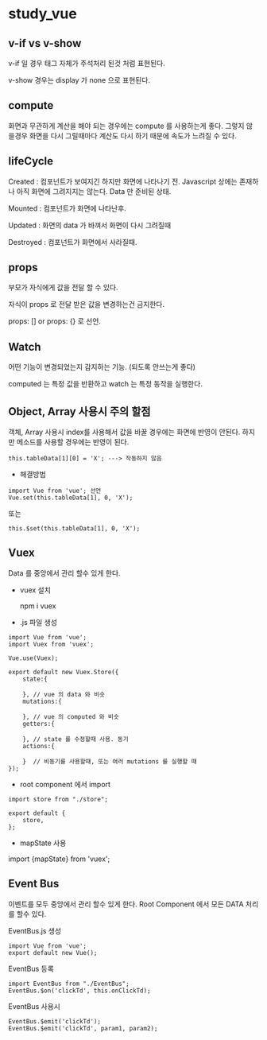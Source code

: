 # study_vue

## v-if vs v-show

v-if 일 경우 태그 자체가 주석처리 된것 처럼 표현된다.

v-show 경우는 display 가 none 으로 표현된다.

## compute

화면과 무관하게 계산을 해야 되는 경우에는 compute 를 사용하는게 좋다. 그렇지 않을경우 화면을 다시 그릴때마다 계산도 다시 하기 때문에 속도가 느려질 수 있다.

## lifeCycle

Created : 컴포넌트가 보여지긴 하지만 화면에 나타나기 전. Javascript 상에는 존재하나 아직 화면에 그려지지는 않는다. Data 만 준비된 상태.

Mounted : 컴포넌트가 화면에 나타난후.

Updated : 화면의 data 가 바껴서 화면이 다시 그려질때

Destroyed : 컴포넌트가 화면에서 사라질때.

## props

부모가 자식에게 값을 전달 할 수 있다.

자식이 props 로 전달 받은 값을 변경하는건 금지한다.

props: [] or props: {} 로 선언.

## Watch

어떤 기능이 변경되었는지 감지하는 기능. (되도록 안쓰는게 좋다)

computed 는 특정 값을 반환하고 watch 는 특정 동작을 실행한다.

## Object, Array 사용시 주의 할점

객체, Array 사용시 index를 사용해서 값을 바꿀 경우에는 화면에 반영이 안된다. 하지만 메소드를 사용할 경우에는 반영이 된다.

~~~ vue
this.tableData[1][0] = 'X'; ---> 작동하지 않음
~~~

- 해결방법

~~~ vue
import Vue from 'vue'; 선언
Vue.set(this.tableData[1], 0, 'X');
~~~

또는

~~~ vue
this.$set(this.tableData[1], 0, 'X');
~~~

## Vuex

Data 를 중앙에서 관리 할수 있게 한다.

* vuex 설치

    npm i vuex

* .js 파일 생성

~~~ vue
import Vue from 'vue';
import Vuex from 'vuex';

Vue.use(Vuex);

export default new Vuex.Store({
    state:{

    }, // vue 의 data 와 비슷
    mutations:{

    }, // vue 의 computed 와 비슷
    getters:{

    }, // state 를 수정할때 사용. 동기
    actions:{

    }  // 비동기를 사용할때, 또는 여러 mutations 를 실행할 때
});
~~~

* root component 에서 import

~~~ vue
import store from "./store";
                  
export default {
    store,    
};
~~~

* mapState 사용

import {mapState} from 'vuex';

## Event Bus

이벤트를 모두 중앙에서 관리 할수 있게 한다. Root Component 에서 모든 DATA 처리를 할수 있다.

EventBus.js 생성

~~~ vue
import Vue from 'vue';
export default new Vue();
~~~

EventBus 등록

~~~ vue
import EventBus from "./EventBus";
EventBus.$on('clickTd', this.onClickTd);
~~~

EventBus 사용시

~~~ vue
EventBus.$emit('clickTd');
EventBus.$emit('clickTd', param1, param2);
~~~
